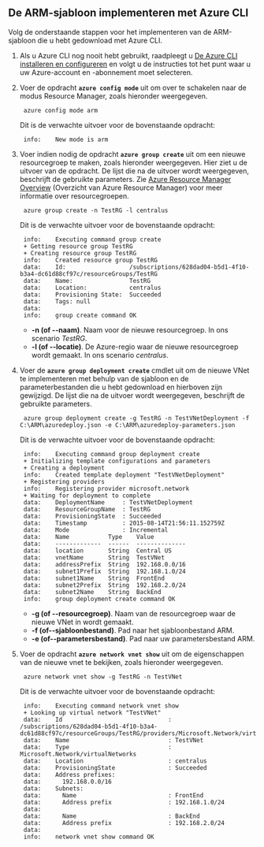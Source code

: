## De ARM-sjabloon implementeren met Azure CLI

Volg de onderstaande stappen voor het implementeren van de ARM-sjabloon die u hebt gedownload met Azure CLI.

1. Als u Azure CLI nog nooit hebt gebruikt, raadpleegt u [De Azure CLI installeren en configureren](../articles/xplat-cli-install.md) en volgt u de instructies tot het punt waar u uw Azure-account en -abonnement moet selecteren.
2. Voer de opdracht **`azure config mode`** uit om over te schakelen naar de modus Resource Manager, zoals hieronder weergegeven.

        azure config mode arm

    Dit is de verwachte uitvoer voor de bovenstaande opdracht:

        info:    New mode is arm

3. Voer indien nodig de opdracht **`azure group create`** uit om een nieuwe resourcegroep te maken, zoals hieronder weergegeven. Hier ziet u de uitvoer van de opdracht. De lijst die na de uitvoer wordt weergegeven, beschrijft de gebruikte parameters. Zie [Azure Resource Manager Overview](../articles/resource-group-overview.md) (Overzicht van Azure Resource Manager) voor meer informatie over resourcegroepen.

        azure group create -n TestRG -l centralus

    Dit is de verwachte uitvoer voor de bovenstaande opdracht:

        info:    Executing command group create
        + Getting resource group TestRG
        + Creating resource group TestRG
        info:    Created resource group TestRG
        data:    Id:                  /subscriptions/628dad04-b5d1-4f10-b3a4-dc61d88cf97c/resourceGroups/TestRG
        data:    Name:                TestRG
        data:    Location:            centralus
        data:    Provisioning State:  Succeeded
        data:    Tags: null
        data:
        info:    group create command OK

    - **-n (of --naam)**. Naam voor de nieuwe resourcegroep. In ons scenario *TestRG*.
    - **-l (of --locatie)**. De Azure-regio waar de nieuwe resourcegroep wordt gemaakt. In ons scenario *centralus*.

4. Voer de **`azure group deployment create`** cmdlet uit om de nieuwe VNet te implementeren met behulp van de sjabloon en de parameterbestanden die u hebt gedownload en hierboven zijn gewijzigd. De lijst die na de uitvoer wordt weergegeven, beschrijft de gebruikte parameters.

        azure group deployment create -g TestRG -n TestVNetDeployment -f C:\ARM\azuredeploy.json -e C:\ARM\azuredeploy-parameters.json

    Dit is de verwachte uitvoer voor de bovenstaande opdracht:

        info:    Executing command group deployment create
        + Initializing template configurations and parameters
        + Creating a deployment
        info:    Created template deployment "TestVNetDeployment"
        + Registering providers
        info:    Registering provider microsoft.network
        + Waiting for deployment to complete
        data:    DeploymentName     : TestVNetDeployment
        data:    ResourceGroupName  : TestRG
        data:    ProvisioningState  : Succeeded
        data:    Timestamp          : 2015-08-14T21:56:11.152759Z
        data:    Mode               : Incremental
        data:    Name           Type    Value
        data:    -------------  ------  --------------
        data:    location       String  Central US
        data:    vnetName       String  TestVNet
        data:    addressPrefix  String  192.168.0.0/16
        data:    subnet1Prefix  String  192.168.1.0/24
        data:    subnet1Name    String  FrontEnd
        data:    subnet2Prefix  String  192.168.2.0/24
        data:    subnet2Name    String  BackEnd
        info:    group deployment create command OK

    - **-g (of --resourcegroep)**. Naam van de resourcegroep waar de nieuwe VNet in wordt gemaakt.
    - **-f (of--sjabloonbestand)**. Pad naar het sjabloonbestand ARM.
    - **-e (of--parametersbestand)**. Pad naar uw parametersbestand ARM.

5. Voer de opdracht **`azure network vnet show`** uit om de eigenschappen van de nieuwe vnet te bekijken, zoals hieronder weergegeven.

        azure network vnet show -g TestRG -n TestVNet

    Dit is de verwachte uitvoer voor de bovenstaande opdracht:

        info:    Executing command network vnet show
        + Looking up virtual network "TestVNet"
        data:    Id                              : /subscriptions/628dad04-b5d1-4f10-b3a4-dc61d88cf97c/resourceGroups/TestRG/providers/Microsoft.Network/virtualNetworks/TestVNet
        data:    Name                            : TestVNet
        data:    Type                            : Microsoft.Network/virtualNetworks
        data:    Location                        : centralus
        data:    ProvisioningState               : Succeeded
        data:    Address prefixes:
        data:      192.168.0.0/16
        data:    Subnets:
        data:      Name                          : FrontEnd
        data:      Address prefix                : 192.168.1.0/24
        data:
        data:      Name                          : BackEnd
        data:      Address prefix                : 192.168.2.0/24
        data:
        info:    network vnet show command OK



<!--HONumber=Aug16_HO4-->


